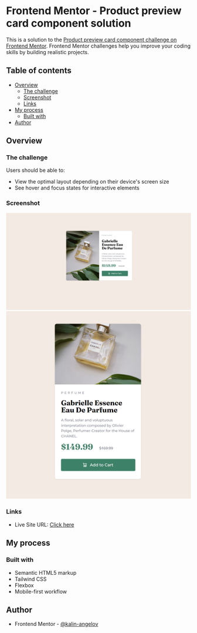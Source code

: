 # Frontend Mentor - Product preview card component solution

This is a solution to the [Product preview card component challenge on Frontend Mentor](https://www.frontendmentor.io/challenges/product-preview-card-component-GO7UmttRfa). Frontend Mentor challenges help you improve your coding skills by building realistic projects. 

## Table of contents

- [Overview](#overview)
  - [The challenge](#the-challenge)
  - [Screenshot](#screenshot)
  - [Links](#links)
- [My process](#my-process)
  - [Built with](#built-with)
- [Author](#author)

## Overview

### The challenge

Users should be able to:

- View the optimal layout depending on their device's screen size
- See hover and focus states for interactive elements

### Screenshot

![Desktop Screenshot](./img/screenshots/screenshot-desktop.png)
![Mobile screenshot](./img//screenshots//screenshot-mobile.png)

### Links

- Live Site URL: [Click here](https://fm-product-preview-card-component-gules.vercel.app/)

## My process

### Built with

- Semantic HTML5 markup
- Tailwind CSS
- Flexbox
- Mobile-first workflow

## Author

- Frontend Mentor - [@kalin-angelov](https://www.frontendmentor.io/profile/kalin-angelov)
